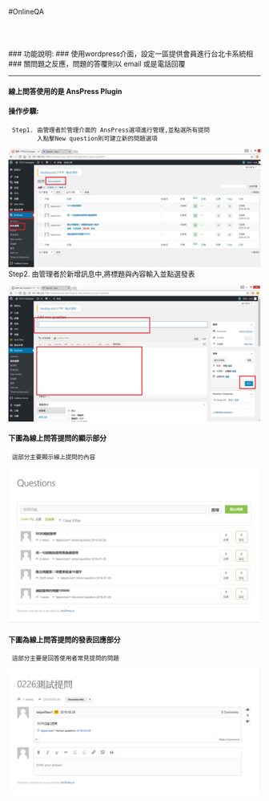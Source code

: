 #OnlineQA

</br>
</br>
</br>
###   功能說明:
###   使用wordpress介面，設定一區提供會員進行台北卡系統相
###   關問題之反應，問題的答覆則以 email 或是電話回覆



***********************************
#### 線上問答使用的是 AnsPress Plugin
#### 操作步驟:
     Step1. 由管理者於管理介面的 AnsPress選項進行管理,並點選所有提問
            入點擊New question則可建立新的問題選項
![線上問答顯示](onlineQA3.png)
    Step2.  由管理者於新增訊息中,將標題與內容輸入並點選發表

![線上問答顯示](onlineQA4.png)

#### 下圖為線上問答提問的顯示部分
     這部分主要顯示線上提問的內容
![線上問答提問](onlineQA.png)

#### 下圖為線上問答提問的發表回應部分
     這部分主要是回答使用者常見提問的問題
![線上問答提問](onlineQA2.png)
